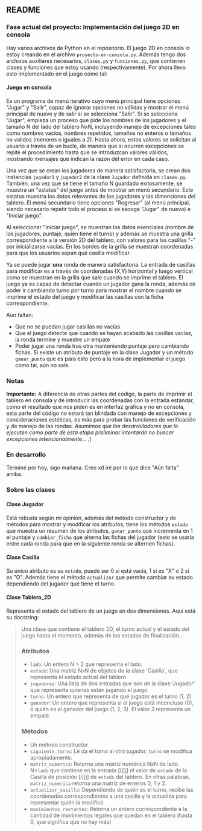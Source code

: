 ## README

### Fase actual del proyecto: Implementación del juego 2D en consola

Hay varios archivos de Python en el repositorio. El juego 2D en consola lo estoy creando en el archivo `proyecto-en-consola.py`. Además tengo dos archivos auxiliares necesarios, `clases.py` y `funciones.py`, que contienen clases y funciones que estoy usando (respectivamente). Por ahora llevo esto implementado en el juego como tal:

#### Juego en consola

Es un programa de menú iterativo cuyo menú principal tiene opciones "Jugar" y "Salir", capaz de ignorar opciones no válidas y mostrar el menú principal de nuevo y de salir si se selecciona "Salir". Si se selecciona "Jugar", empieza un proceso que pide los nombres de los jugadores y el tamaño N del lado del tablero NxN, incluyendo manejo de excepciones tales como nombres vacíos, nombres repetidos, tamaños no enteros o tamaños no validos (menores o iguales a 2). Hasta ahora, estos valores se solicitan al usuario a través de un bucle, de manera que si ocurren excepciones se repite el procedimiento hasta que se introduzcan valores válidos, mostrando mensajes que indican la razón del error en cada caso.

Una vez que se crean los jugadores de manera satisfactoria, se crean dos instancias `jugador1` y `jugador2` de la clase `Jugador` definida en `clases.py`. También, una vez que se tiene el tamaño N guardado exitosamente, se muestra un "estatus" del juego antes de mostrar un menú secundario. Este estatus muestra los datos relevantes de los jugadores y las dimensiones del tablero. El menú secundario tiene opciones "Regresar" (al menú principal, siendo necesario repetir todo el proceso si se escoge "Jugar" de nuevo) e "Iniciar juego".

Al seleccionar "Iniciar juego", se muestran los datos esenciales (nombre de los jugadores, puntaje, quién tiene el turno) y además se muestra una grilla
correspondiente a la versión 2D del tablero, con valores para las casillas "-" por inicializarse vacías. En los bordes de la grilla se muestran coordenadas
para que los usuarios sepan qué casilla modificar.

Ya se puede jugar **una** ronda de manera satisfactoria. La entrada de casillas para modificar es a través de coordenadas (X,Y) horizontal y luego vertical
como se muestran en la grilla que sale cuando se imprime el tablero. El juego ya es capaz de detectar cuando un jugador gana la ronda, además de poder
ir cambiando turno por turno para mostrar el nombre cuando se imprime el estado del juego y modificar las casillas con la ficha correspondiente.

Aún faltan:
  * Que no se puedan jugar casillas no vacías
  * Que el juego detecte que cuando se hayan acabado las casillas vacías, la ronda termine y muestre un empate
  * Poder jugar una ronda tras otra manteniendo puntaje pero cambiando fichas. Si existe un atributo de puntaje en la clase Jugador y un método `ganar_punto` que es para esto pero a la hora de implementar el juego como tal, aún no sale.

### Notas

**Importante:** A diferencia de otras partes del código, la parte de imprimir el tablero en consola y de introducir las coordenadas con la entrada estándar, como el resultado que nos piden es en interfaz gráfica y no en consola, esta parte del código no estará tan blindada con manejo de excepciones y consideraciones estéticas, es más para probar las funciones de verificación y de manejo de las rondas. *Asumimos que los desarrolladores que lo ejecuten como parte de esta etapa preliminar intentarán no buscar excepciones intencionalmente...* ;)

### En desarrollo 

Terminé por hoy, sigo mañana. Creo xd iré por lo que dice "Aún falta" arriba.

### Sobre las clases

#### Clase Jugador

Está robusta según mi opinión, además del método constructor y de métodos para mostrar y modificar los atributos, tiene los métodos `estado` que muestra un resumen de los atributos, `ganar_punto` que incrementa en 1 el puntaje y `cambiar_ficha` que alterna las fichas del jugador (esto se usaría entre cada ronda para que en la siguiente ronda se alternen fichas).

#### Clase Casilla

Su único atributo es su `estado`, puede ser 0 si está vacía, 1 si es "X" o 2 si es "O". Además tiene el método `actualizar` que permite cambiar su estado
dependiendo del jugador que tiene el turno.

#### Clase Tablero_2D

Representa el estado del tablero de un juego en dos dimensiones. Aquí está su docstring:
>Una clase que contiene el tablero 2D, el turno actual y el estado del juego hasta el momento, además de los estados de finalización.
>   ### Atributos
>   * `lado`: Un entero N > 2 que representa el lado.
>   * `estado`: Una matriz NxN de objetos de la clase 'Casilla', que representa
>   el estado actual del tablero
>   * `jugadores`: Una lista de dos entradas que son de la clase 'Jugador' que representa
>   quienes están jugando el juego
>   * `turno`: Un entero que representa de qué jugador es el turno (1, 2)
>   * `ganador`: Un entero que representa si el juego está inconcluso (0), o quién es el
>   ganador del juego (1, 2, 3). El valor 3 representa un empate.
>
>   ### Métodos
>   * Un método constructor
>   * `siguiente_turno`: Le da el turno al otro jugador, `turno` se modifica apropiadamente.
>   * `matriz_numerica`: Retorna una matriz numérica NxN de lado N=`lado` que contiene
>   en la entrada [i][j] el valor de `estado` de la Casilla de posición [i][j] de
>   `estado` del tablero. En otras palabras, `matriz_numerica` retorna una matriz de enteros
>   0, 1 y 2.
>   * `actualizar_casilla`: Dependiendo de quién es el turno, recibe las coordenadas
>   correspondientes a una casilla y la actualiza para representar quién la modificó
>   * `movimientos_restantes`: Retorna un entero correspondiente a la cantidad de movimientos
>   legales que quedan en el tablero (hasta 0, que significa que no hay más)
